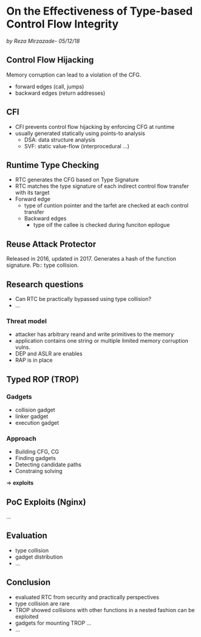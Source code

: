# On the Effectiveness of Type-based Control Flow Integrity
*by Reza Mirzazade- 05/12/18*

## Control Flow Hijacking

Memory corruption can lead to a violation of the CFG. 
* forward edges (call, jumps)
* backward edges (return addresses)

## CFI

* CFI prevents control flow hijacking by enforcing CFG at runtime
* usually generated statically using points-to analysis
    * DSA: data structure analysis
    * SVF: static value-flow (interprocedural ...)

## Runtime Type Checking
* RTC generates the CFG based on Type Signature
* RTC matches the type signature of each indirect control flow transfer with its target
* Forward edge
    * type of cuntion pointer and the tarfet are checked at each control transfer
    * Backward edges
        * type oif the callee is checked during funciton epilogue

## Reuse Attack Protector

Released in 2016, updated in 2017. 
Generates a hash of the function signature. Pb:: type collision.

## Research questions

* Can RTC be practically bypassed using type collision?
* ...

### Threat model

* attacker has arbitrary reand and write primitives to the memory
* application contains one string or multiple limited memory corruption vulns.
* DEP and ASLR are enables
* RAP is in place

## Typed ROP (TROP)

### Gadgets

* collision gadget
* linker gadget
* execution gadget

### Approach

* Building CFG, CG
* Finding gadgets
* Detecting candidate paths
* Constraing solving

=> **exploits**

## PoC Exploits (Nginx)

...

## Evaluation

* type collision
* gadget distribution
* ...

## Conclusion

* evaluated RTC from security and practically perspectives
* type collision are rare
* TROP showed collisions with other functions in a nested fashion can be exploited
* gadgets for mounting TROP ...
* ...
